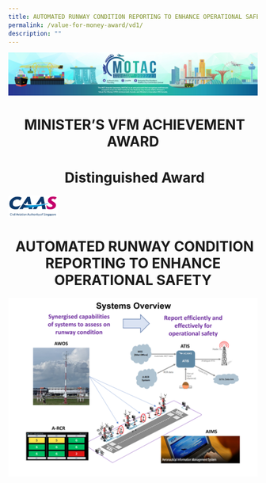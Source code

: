 ```yaml
---
title: AUTOMATED RUNWAY CONDITION REPORTING TO ENHANCE OPERATIONAL SAFETY
permalink: /value-for-money-award/vd1/
description: ""
---
```

![](/images/hero.png)
<h1 style="text-align:center"> MINISTER’S VFM ACHIEVEMENT AWARD</h1>
<h1 style="text-align:center"> Distinguished Award</h1>

<img src="/images/Logos/CAAS.png" width="100"/>
<h1 style="text-align:center"> AUTOMATED RUNWAY CONDITION REPORTING TO ENHANCE OPERATIONAL SAFETY</h1>

![](/images/VFM/VD1/VD1%20IconicPic2.png)